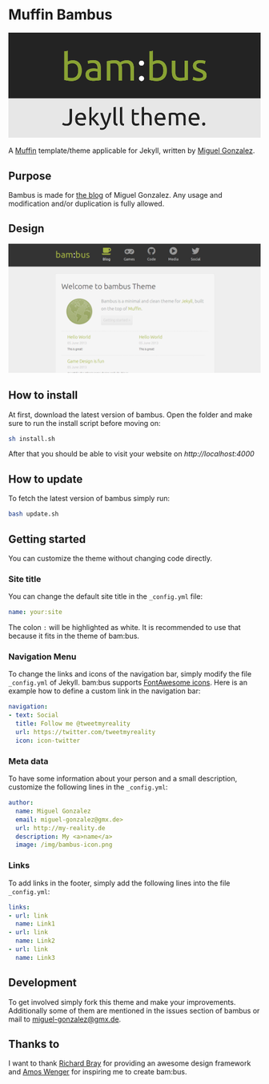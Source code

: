 Muffin Bambus
===========

![Bambus Logo](img/bambus-logo.png)

A [Muffin](http://www.richbray.me/muffin) template/theme applicable for Jekyll, written by [Miguel Gonzalez](https://github.com/MyRealityCoding).

Purpose
-------
Bambus is made for [the blog](http://my-reality.de) of Miguel Gonzalez. Any usage and modification and/or duplication is fully allowed.

Design
------
![Bambus Design](img/design.png)

How to install
--------------

At first, download the latest version of bambus. Open the folder and make sure to run the install script before moving on:

```bash
sh install.sh
```

After that you should be able to visit your website on *http://localhost:4000*

How to update
--------------

To fetch the latest version of bambus simply run:

```bash
bash update.sh
```

Getting started
-----

You can customize the theme without changing code directly.

### Site title

You can change the default site title in the ```_config.yml``` file:

```yml
name: your:site
```
The colon ```:``` will be highlighted as white. It is recommended to use that because it fits in the theme of bam:bus.

### Navigation Menu

To change the links and icons of the navigation bar, simply modify the file ```_config.yml``` of Jekyll. bam:bus supports [FontAwesome icons](http://fortawesome.github.io/Font-Awesome/icons/). Here is an example how to define a custom link in the navigation bar:
```yml
navigation:
- text: Social
  title: Follow me @tweetmyreality
  url: https://twitter.com/tweetmyreality
  icon: icon-twitter
```

### Meta data

To have some information about your person and a small description, customize the following lines in the ```_config.yml```:

```yml
author:
  name: Miguel Gonzalez
  email: miguel-gonzalez@gmx.de>
  url: http://my-reality.de
  description: My <a>name</a>
  image: /img/bambus-icon.png
```

### Links

To add links in the footer, simply add the following lines into the file ```_config.yml```:

```yml
links:
- url: link
  name: Link1
- url: link
  name: Link2
- url: link
  name: Link3
```

Development
-----------
To get involved simply fork this theme and make your improvements. Additionally some of them are mentioned in the issues section of bambus or mail to [miguel-gonzalez@gmx.de](mailto:miguel-gonzalez@gmx.de).

Thanks to
---------
I want to thank [Richard Bray](http://www.richbray.me/) for providing an awesome design framework and [Amos Wenger](http://amos.me/) for inspiring me to create bam:bus.


